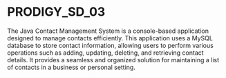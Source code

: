 # PRODIGY_SD_03
The Java Contact Management System is a console-based application designed to manage contacts efficiently. This application uses a MySQL database to store contact information, allowing users to perform various operations such as adding, updating, deleting, and retrieving contact details. It provides a seamless and organized solution for maintaining a list of contacts in a business or personal setting.
